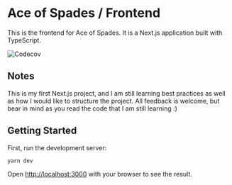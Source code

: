 # Ace of Spades / Frontend
This is the frontend for Ace of Spades. It is a Next.js application built with TypeScript.

![Codecov](https://img.shields.io/codecov/c/github/JensAstrup/aces-frontend?style=for-the-badge)

## Notes
This is my first Next.js project, and I am still learning best practices as well as how I would
like to structure the project. All feedback is welcome, but bear in mind as you read the code that
I am still learning :) 

## Getting Started

First, run the development server:

```bash
yarn dev
```

Open [http://localhost:3000](http://localhost:3000) with your browser to see the result.

